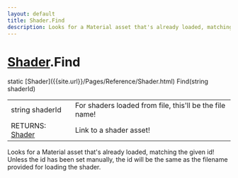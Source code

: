 ```yaml
---
layout: default
title: Shader.Find
description: Looks for a Material asset that's already loaded, matching the given id! Unless the id has been set manually, the id will be the same as the filename provided for loading the shader.
---
```

# [Shader]({{site.url}}/Pages/Reference/Shader.html).Find

<div class='signature' markdown='1'>
static [Shader]({{site.url}}/Pages/Reference/Shader.html) Find(string shaderId)
</div>

|  |  |
|--|--|
|string shaderId|For shaders loaded from file, this'll be the file name!|
|RETURNS: [Shader]({{site.url}}/Pages/Reference/Shader.html)|Link to a shader asset!|

Looks for a Material asset that's already loaded, matching the given id! Unless
the id has been set manually, the id will be the same as the filename provided for
loading the shader.




